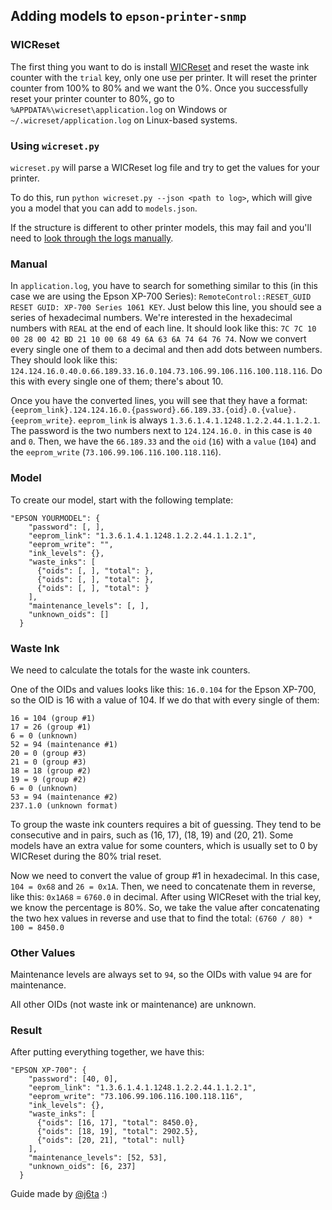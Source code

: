 ## Adding models to `epson-printer-snmp`

### WICReset

The first thing you want to do is install [WICReset](https://wic-reset.com) and reset the waste ink counter with the `trial` key, only one use per printer.
It will reset the printer counter from 100% to 80% and we want the 0%.
Once you successfully reset your printer counter to 80%, go to `%APPDATA%\wicreset\application.log` on Windows or `~/.wicreset/application.log` on Linux-based systems.

### Using `wicreset.py`

`wicreset.py` will parse a WICReset log file and try to get the values for your printer.

To do this, run `python wicreset.py --json <path to log>`, which will give you a model that you can add to `models.json`.

If the structure is different to other printer models, this may fail and you'll need to [look through the logs manually](#manual).

### Manual

In `application.log`, you have to search for something similar to this (in this case we are using the Epson XP-700 Series): `RemoteControl::RESET_GUID RESET GUID: XP-700 Series 1061 KEY`.
Just below this line, you should see a series of hexadecimal numbers.
We're interested in the hexadecimal numbers with `REAL` at the end of each line.
It should look like this: `7C 7C 10 00 28 00 42 BD 21 10 00 68 49 6A 63 6A 74 64 76 74`.
Now we convert every single one of them to a decimal and then add dots between numbers.
They should look like this: `124.124.16.0.40.0.66.189.33.16.0.104.73.106.99.106.116.100.118.116`.
Do this with every single one of them; there's about 10.

Once you have the converted lines, you will see that they have a format:
`{eeprom_link}.124.124.16.0.{password}.66.189.33.{oid}.0.{value}.{eeprom_write}`.
`eeprom_link` is always `1.3.6.1.4.1.1248.1.2.2.44.1.1.2.1`.
The password is the two numbers next to `124.124.16.0.` in this case is `40` and `0`.
Then, we have the `66.189.33` and the `oid` (`16`) with a `value` (`104`) and the `eeprom_write` (`73.106.99.106.116.100.118.116`).

### Model

To create our model, start with the following template:
```
"EPSON YOURMODEL": {
    "password": [, ],
    "eeprom_link": "1.3.6.1.4.1.1248.1.2.2.44.1.1.2.1",
    "eeprom_write": "",
    "ink_levels": {},
    "waste_inks": [
      {"oids": [, ], "total": },
      {"oids": [, ], "total": },
      {"oids": [, ], "total": }
    ],
    "maintenance_levels": [, ],
    "unknown_oids": []
  }
```

### Waste Ink

We need to calculate the totals for the waste ink counters.

One of the OIDs and values looks like this: `16.0.104` for the Epson XP-700, so the OID is 16 with a value of 104.
If we do that with every single of them:
```
16 = 104 (group #1)
17 = 26 (group #1)
6 = 0 (unknown)
52 = 94 (maintenance #1)
20 = 0 (group #3)
21 = 0 (group #3)
18 = 18 (group #2)
19 = 9 (group #2)
6 = 0 (unknown)
53 = 94 (maintenance #2)
237.1.0 (unknown format)
```

To group the waste ink counters requires a bit of guessing.
They tend to be consecutive and in pairs, such as (16, 17), (18, 19) and (20, 21).
Some models have an extra value for some counters, which is usually set to 0 by WICReset during the 80% trial reset.

Now we need to convert the value of group #1 in hexadecimal.
In this case, `104 = 0x68` and `26 = 0x1A`.
Then, we need to concatenate them in reverse, like this: `0x1A68` = `6760.0` in decimal.
After using WICReset with the trial key, we know the percentage is 80%.
So, we take the value after concatenating the two hex values in reverse and use that to find the total:
`(6760 / 80) * 100 = 8450.0`

### Other Values

Maintenance levels are always set to `94`, so the OIDs with value `94` are for maintenance.

All other OIDs (not waste ink or maintenance) are unknown.

### Result

After putting everything together, we have this:
```
"EPSON XP-700": {
    "password": [40, 0],
    "eeprom_link": "1.3.6.1.4.1.1248.1.2.2.44.1.1.2.1",
    "eeprom_write": "73.106.99.106.116.100.118.116",
    "ink_levels": {},
    "waste_inks": [
      {"oids": [16, 17], "total": 8450.0},
      {"oids": [18, 19], "total": 2902.5},
      {"oids": [20, 21], "total": null}
    ],
    "maintenance_levels": [52, 53],
    "unknown_oids": [6, 237]
  }
```

Guide made by [@j6ta](https://github.com/Zxuus) :)
